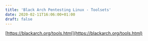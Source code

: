 ```yaml
---
title: 'Black Arch Pentesting Linux - Toolsets'
date: 2020-02-11T16:06:00+01:00
draft: false
---
```


[https://blackarch.org/tools.html](https://blackarch.org/tools.html)